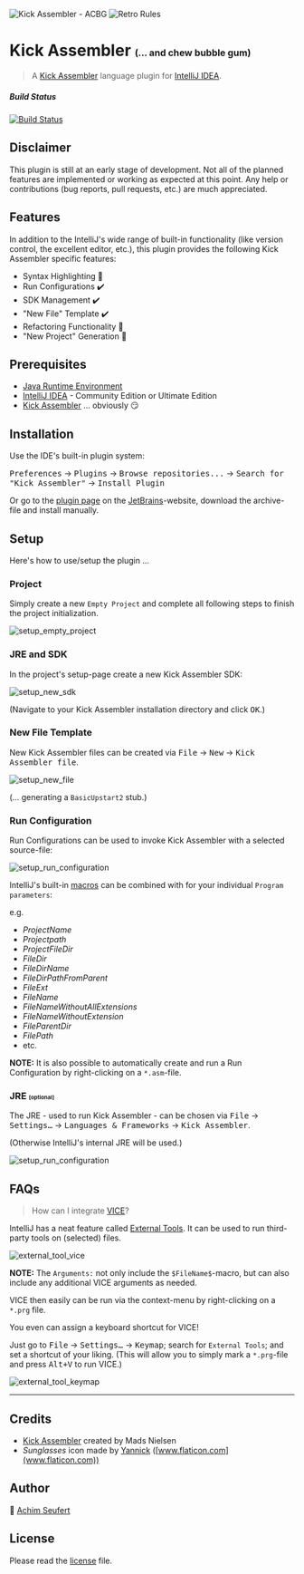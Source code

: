 ![Kick Assembler - ACBG](/src/main/resources/icons/icon_64x64.png?raw=true) ![Retro Rules](/src/main/resources/retro_rules_564x64.png?raw=true)

# Kick Assembler <small><small><small>(... and chew bubble gum)</small></small></small>
> A [Kick Assembler](http://theweb.dk/KickAssembler) language plugin for [IntelliJ IDEA](https://www.jetbrains.com/idea/).

##### Build Status
[![Build Status](https://travis-ci.org/4ch1m/kick-assembler-acbg.svg?branch=master)](https://travis-ci.org/4ch1m/ChangelistOrganizer)

## Disclaimer

This plugin is still at an early stage of development.
Not all of the planned features are implemented or working as expected at this point.
Any help or contributions (bug reports, pull requests, etc.) are much appreciated. 

## Features

In addition to the IntelliJ's wide range of built-in functionality (like version control, the excellent editor, etc.), this plugin provides the following Kick Assembler specific features:

* Syntax Highlighting :wrench:
* Run Configurations :heavy_check_mark:
* SDK Management :heavy_check_mark:
* "New File" Template :heavy_check_mark:
* Refactoring Functionality :construction:
* "New Project" Generation :construction:

## Prerequisites
* [Java Runtime Environment](https://www.java.com/en/download/)
* [IntelliJ IDEA](https://www.jetbrains.com/idea/download) - Community Edition or Ultimate Edition
* [Kick Assembler](http://theweb.dk/KickAssembler) &hellip; obviously :smirk:

## Installation
Use the IDE's built-in plugin system:

<kbd>Preferences</kbd> &rarr; <kbd>Plugins</kbd> &rarr; <kbd>Browse repositories...</kbd> &rarr; <kbd>Search for "Kick Assembler"</kbd> &rarr; <kbd>Install Plugin</kbd>

Or go to the [plugin page](https://plugins.jetbrains.com/plugin/___?pr=idea) on the [JetBrains](https://www.jetbrains.com)-website, download the archive-file and install manually.

## Setup

Here's how to use/setup the plugin &hellip;

### Project

Simply create a new `Empty Project` and complete all following steps to finish the project initialization.

![setup_empty_project](/screenshots/setup_empty_project.png?raw=true)

### JRE and SDK

In the project's setup-page create a new Kick Assembler SDK:

![setup_new_sdk](/screenshots/setup_new_sdk.png?raw=true)

(Navigate to your Kick Assembler installation directory and click <kbd>OK</kbd>.)

### New File Template

New Kick Assembler files can be created via <kbd>File</kbd> &rarr; <kbd>New</kbd> &rarr; <kbd>Kick Assembler file</kbd>.

![setup_new_file](/screenshots/setup_new_file.png?raw=true)

(&hellip; generating a `BasicUpstart2` stub.)

### Run Configuration

Run Configurations can be used to invoke Kick Assembler with a selected source-file:

![setup_run_configuration](/screenshots/setup_run_configuration.png?raw=true)

IntelliJ's built-in [macros](https://github.com/JetBrains/intellij-community/tree/master/platform/lang-impl/src/com/intellij/ide/macro) can be combined with for your individual `Program parameters`: 

e.g.

* $ProjectName$
* $Projectpath$
* $ProjectFileDir$
* $FileDir$
* $FileDirName$
* $FileDirPathFromParent$
* $FileExt$
* $FileName$
* $FileNameWithoutAllExtensions$
* $FileNameWithoutExtension$
* $FileParentDir$
* $FilePath$
* etc.

<strong>NOTE:</strong> It is also possible to automatically create and run a Run Configuration by right-clicking on a `*.asm`-file.

### JRE <small><small><small>[optional]</small></small></small>

The JRE - used to run Kick Assembler - can be chosen via <kbd>File</kbd> &rarr; <kbd>Settings&hellip;</kbd> &rarr; <kbd>Languages &amp; Frameworks</kbd> &rarr; <kbd>Kick Assembler</kbd>.

(Otherwise IntelliJ's internal JRE will be used.)

![setup_run_configuration](/screenshots/setup_run_configuration.png?raw=true)

## FAQs

> How can I integrate [VICE](http://vice-emu.sourceforge.net/)?

IntelliJ has a neat feature called  [External Tools](https://www.jetbrains.com/help/idea/settings-tools-external-tools.html). It can be used to run third-party tools on (selected) files.

![external_tool_vice](/screenshots/external_tool_vice.png?raw=true)

<strong>NOTE:</strong> The `Arguments:` not only include the `$FileName$`-macro, but can also include any additional VICE arguments as needed.

VICE then easily can be run via the context-menu by right-clicking on a `*.prg` file.

You even can assign a keyboard shortcut for VICE!

Just go to <kbd>File</kbd> &rarr; <kbd>Settings&hellip;</kbd> &rarr; <kbd>Keymap</kbd>; search for `External Tools`; and set a shortcut of your liking. (This will allow you to simply mark a `*.prg`-file and press <kbd>Alt+V</kbd> to run VICE.)

![external_tool_keymap](/screenshots/external_tool_keymap.png?raw=true)

---

## Credits

* [Kick Assembler](http://theweb.dk/KickAssembler) created by Mads Nielsen
* _Sunglasses_ icon made by [Yannick](https://www.flaticon.com/authors/yannick) ([www.flaticon.com](www.flaticon.com)) 

## Author

:email: [Achim Seufert](mailto:kickassembler-acbg@achimonline.de)

## License

Please read the [license](license) file.
